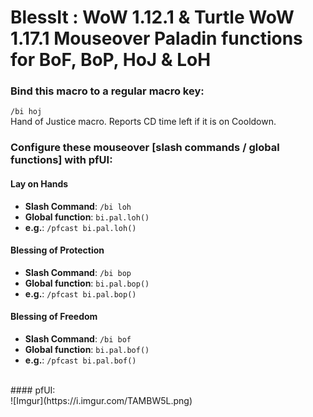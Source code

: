 # BlessIt : WoW 1.12.1 & Turtle WoW 1.17.1 Mouseover Paladin functions for BoF, BoP, HoJ & LoH 

### Bind this macro to a regular macro key:

`/bi hoj`<br>
Hand of Justice macro.  Reports CD time left if it is on Cooldown.

### Configure these mouseover [slash commands / global functions] with pfUI:

#### Lay on Hands<br>
- **Slash Command**:        `/bi loh`<br>
- **Global function**:      `bi.pal.loh()`
- **e.g.**: `/pfcast bi.pal.loh()`<br>

#### Blessing of Protection<br>
- **Slash Command**:        `/bi bop`<br>
- **Global function**:      `bi.pal.bop()`
- **e.g.**: `/pfcast bi.pal.bop()`<br>

#### Blessing of Freedom<br>
- **Slash Command**:        `/bi bof`<br>
- **Global function**:      `bi.pal.bof()`
- **e.g.**: `/pfcast bi.pal.bof()`<br>

<br>
#### pfUI:<br>
![Imgur](https://i.imgur.com/TAMBW5L.png)
